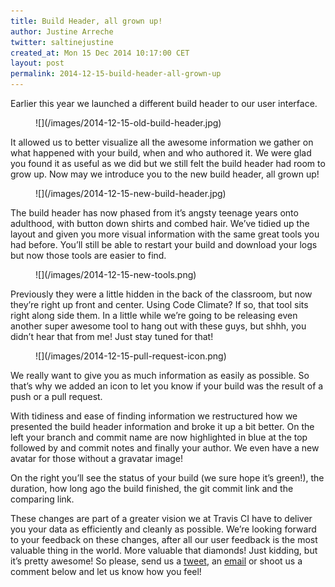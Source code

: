 ```yaml
---
title: Build Header, all grown up!
author: Justine Arreche
twitter: saltinejustine
created_at: Mon 15 Dec 2014 10:17:00 CET
layout: post
permalink: 2014-12-15-build-header-all-grown-up
---
```


Earlier this year we launched a different build header to our user interface.
<figure>
  ![](/images/2014-12-15-old-build-header.jpg)
</figure>
It allowed us to better visualize all the awesome information we gather on what happened with your build, when and who authored it. We were glad you found it as useful as we did but we still felt the build header had room to grow up. Now may we introduce you to the new build header, all grown up!

<figure>
  ![](/images/2014-12-15-new-build-header.jpg)
</figure>

The build header has now phased from it’s angsty teenage years onto adulthood, with button down shirts and combed hair. We’ve tidied up the layout and given you more visual information with the same great tools you had before. You’ll still be able to restart your build and download your logs but now those tools are easier to find.

<figure>
  ![](/images/2014-12-15-new-tools.png)
</figure>
Previously they were a little hidden in the back of the classroom, but now they’re right up front and center. Using Code Climate? If so, that tool sits right along side them. In a little while we’re going to be releasing even another super awesome tool to hang out with these guys, but shhh, you didn’t hear that from me! Just stay tuned for that!

<figure>
  ![](/images/2014-12-15-pull-request-icon.png)
</figure>
We really want to give you as much information as easily as possible. So that’s why we added an icon to let you know if your build was the result of a push or a pull request. 

With tidiness and ease of finding information we restructured how we presented the build header information and broke it up a bit better. On the left your branch and commit name are now highlighted in blue at the top followed by and commit notes and finally your author. We even have a new avatar for those without a gravatar image!

On the right you’ll see the status of your build (we sure hope it’s green!), the duration, how long ago the build finished, the git commit link and the comparing link.

These changes are part of a greater vision we at Travis CI have to deliver you your data as efficiently and cleanly as possible. We’re looking forward to your feedback on these changes, after all our user feedback is the most valuable thing in the world. More valuable that diamonds! Just kidding, but it’s pretty awesome! So please, send us a [tweet](http://twitter.com/travisci), an [email](mailto:support@travis-ci.com?subject=New%Build%Header) or shoot us a comment below and let us know how you feel!